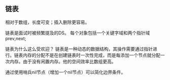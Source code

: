 ## 链表 

相对于数组，长度可变；插入删除更容易。


链表是面试时被频繁提及的DS。 每个对象包括一个关键字域和两个指针域prev,next;

链表为什么这么受欢迎？
链表是一种动态的数据结构，其操作需要通过指针进行。链表内存的分配不是在创建链表时一次性完成，而是每添加一个节点就分配一次内存。由于没有闲置内存。他的空间效率比数组更高。

通过使用哨兵nil节点（增加一个nil节点）可以简化边界条件。